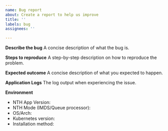 ```yaml
---
name: Bug report
about: Create a report to help us improve
title: ''
labels: bug
assignees: ''

---
```


**Describe the bug**
A concise description of what the bug is.

**Steps to reproduce**
A step-by-step description on how to reproduce the problem.

**Expected outcome**
A concise description of what you expected to happen.

**Application Logs**
The log output when experiencing the issue.


**Environment**

* NTH App Version: 
* NTH Mode (IMDS/Queue processor): 
* OS/Arch: 
* Kubernetes version: 
* Installation method: 
